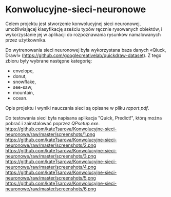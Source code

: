 # Konwolucyjne-sieci-neuronowe

Celem projektu jest stworzenie konwolucyjnej sieci neuronowej, umożliwiającej klasyfikację sześciu typów ręcznie rysowanych obiektów, i wykorzystanie jej w aplikacji do rozpoznawania rysunków namalowanych przez użytkownika.

Do wytrenowania sieci neuronowej była wykorzystana baza danych «Qiuck, Draw!» (https://github.com/googlecreativelab/quickdraw-dataset). Z tego zbioru były wybrane następne kategorię:
* envelope,
* donut,
* snowflake,
* see-saw,
* mountain,
* ocean.

Opis projektu i wyniki nauczania sieci są opisane w pliku _raport.pdf_.

Do testowania sieci była napisana aplikacja "Quick, Predict!", którą można pobrać i zainstalować poprzez _QPsetup.exe_.
https://github.com/kateTsarova/Konwolucyjne-sieci-neuronowe/raw/master/screenshots/1.png
https://github.com/kateTsarova/Konwolucyjne-sieci-neuronowe/raw/master/screenshots/2.png
https://github.com/kateTsarova/Konwolucyjne-sieci-neuronowe/raw/master/screenshots/3.png
https://github.com/kateTsarova/Konwolucyjne-sieci-neuronowe/raw/master/screenshots/4.png
https://github.com/kateTsarova/Konwolucyjne-sieci-neuronowe/raw/master/screenshots/5.png
https://github.com/kateTsarova/Konwolucyjne-sieci-neuronowe/raw/master/screenshots/6.png
